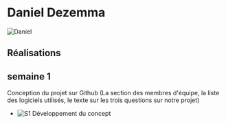 # Daniel Dezemma

 ![Daniel](medias/daniel.png)

 ## Réalisations

 <!-- Une image par semaine de la réalisation dont tu es le plus fier avec une légende -->

## semaine 1
Conception du projet sur Github (La section des membres d'équipe, la liste des logiciels utilisés, le texte sur les trois questions sur notre projet) 



* ![S1 Développement du concept](https://fakeimg.pl/400x400?text=Concept)
